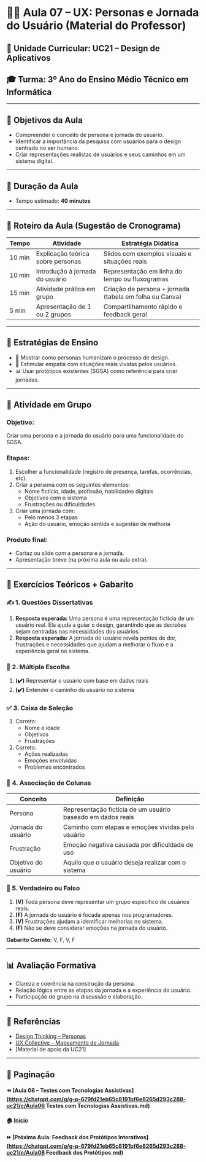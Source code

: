 # 👨‍🏫 Aula 07 – UX: Personas e Jornada do Usuário (Material do Professor)

## 📘 Unidade Curricular: UC21 – Design de Aplicativos

## 🎓 Turma: 3º Ano do Ensino Médio Técnico em Informática

------

## 🎯 Objetivos da Aula

- Compreender o conceito de persona e jornada do usuário.
- Identificar a importância da pesquisa com usuários para o design centrado no ser humano.
- Criar representações realistas de usuários e seus caminhos em um sistema digital.

------

## 📅 Duração da Aula

- Tempo estimado: **40 minutos**

------

## 🧠 Roteiro da Aula (Sugestão de Cronograma)

| Tempo  | Atividade                         | Estratégia Didática                                     |
| ------ | --------------------------------- | ------------------------------------------------------- |
| 10 min | Explicação teórica sobre personas | Slides com exemplos visuais e situações reais           |
| 10 min | Introdução à jornada do usuário   | Representação em linha do tempo ou fluxogramas          |
| 15 min | Atividade prática em grupo        | Criação de persona + jornada (tabela em folha ou Canva) |
| 5 min  | Apresentação de 1 ou 2 grupos     | Compartilhamento rápido e feedback geral                |

------

## 🧩 Estratégias de Ensino

- 👤 Mostrar como personas humanizam o processo de design.
- 💬 Estimular empatia com situações reais vividas pelos usuários.
- 📊 Usar protótipos existentes (SGSA) como referência para criar jornadas.

------

## 🧪 Atividade em Grupo

### Objetivo:

Criar uma persona e a jornada do usuário para uma funcionalidade do SGSA.

### Etapas:

1. Escolher a funcionalidade (registro de presença, tarefas, ocorrências, etc).
2. Criar a persona com os seguintes elementos:
   - Nome fictício, idade, profissão, habilidades digitais
   - Objetivos com o sistema
   - Frustrações ou dificuldades
3. Criar uma jornada com:
   - Pelo menos 3 etapas
   - Ação do usuário, emoção sentida e sugestão de melhoria

### Produto final:

- Cartaz ou slide com a persona e a jornada.
- Apresentação breve (na próxima aula ou aula extra).

------

## 📝 Exercícios Teóricos + Gabarito

### ✍️ 1. Questões Dissertativas

1. **Resposta esperada:** Uma persona é uma representação fictícia de um usuário real. Ela ajuda a guiar o design, garantindo que as decisões sejam centradas nas necessidades dos usuários.
2. **Resposta esperada:** A jornada do usuário revela pontos de dor, frustrações e necessidades que ajudam a melhorar o fluxo e a experiência geral no sistema.

### 🔘 2. Múltipla Escolha

1. **(✔️)** Representar o usuário com base em dados reais
2. **(✔️)** Entender o caminho do usuário no sistema

### ✅ 3. Caixa de Seleção

1. Correto:
   - Nome e idade
   - Objetivos
   - Frustrações
2. Correto:
   - Ações realizadas
   - Emoções envolvidas
   - Problemas encontrados

### 🔄 4. Associação de Colunas

| Conceito            | Definição                                                   |
| ------------------- | ----------------------------------------------------------- |
| Persona             | Representação fictícia de um usuário baseado em dados reais |
| Jornada do usuário  | Caminho com etapas e emoções vividas pelo usuário           |
| Frustração          | Emoção negativa causada por dificuldade de uso              |
| Objetivo do usuário | Aquilo que o usuário deseja realizar com o sistema          |

### 🔁 5. Verdadeiro ou Falso

1. **(V)** Toda persona deve representar um grupo específico de usuários reais.
2. **(F)** A jornada do usuário é focada apenas nos programadores.
3. **(V)** Frustrações ajudam a identificar melhorias no sistema.
4. **(F)** Não se deve considerar emoções na jornada do usuário.

**Gabarito Correto:** V, F, V, F

------

## 📊 Avaliação Formativa

- Clareza e coerência na construção da persona.
- Relação lógica entre as etapas da jornada e a experiência do usuário.
- Participação do grupo na discussão e elaboração.

------

## 🔗 Referências

- [Design Thinking – Personas](https://www.tudodesign.com.br/personas/)
- [UX Collective – Mapeamento de Jornada](https://uxdesign.cc/)
- [Material de apoio da UC21]

------

## 🧭 Paginação

#### ⏪ [Aula 06 – Testes com Tecnologias Assistivas](https://chatgpt.com/g/g-p-679fd21eb65c8191bf6e8265d293c288-uc21/c/Aula06 Testes com Tecnologias Assistivas.md)

#### 🏠 [Início](https://chatgpt.com/g/g-p-679fd21eb65c8191bf6e8265d293c288-uc21/README.md)

#### ⏩ [Próxima Aula: Feedback dos Protótipos Interativos](https://chatgpt.com/g/g-p-679fd21eb65c8191bf6e8265d293c288-uc21/c/Aula08 Feedback dos Protótipos.md)